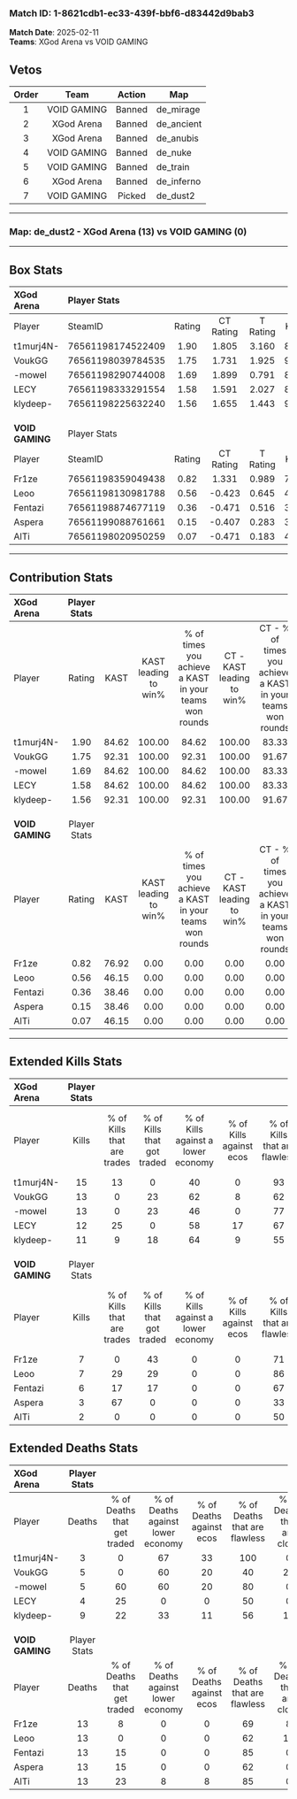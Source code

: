 ### Match ID: 1-8621cdb1-ec33-439f-bbf6-d83442d9bab3  
**Match Date**: 2025-02-11  
**Teams**: XGod Arena vs VOID GAMING  

## Vetos  

| Order | Team | Action | Map |
| :---: | :--: | :----: | --- |
| 1 | VOID GAMING | Banned | de_mirage |
| 2 | XGod Arena | Banned | de_ancient |
| 3 | XGod Arena | Banned | de_anubis |
| 4 | VOID GAMING | Banned | de_nuke |
| 5 | VOID GAMING | Banned | de_train |
| 6 | XGod Arena | Banned | de_inferno |
| 7 | VOID GAMING | Picked | de_dust2 |

---  

### **Map**: de_dust2 - XGod Arena (13) vs VOID GAMING (0)  
---  

## Box Stats  

| **XGod Arena**  | Player Stats      |        |           |          |       |       |       |         |        |      |     |
| :- | :- | :-: | :-: | :-: | :-: | :-: | :-: | :-: | :-: | :-: | :-: |
| Player          | SteamID           | Rating | CT Rating | T Rating | KAST  |  ADR  | Kills | Assists | Deaths | K/D  | HS% |
| t1murj4N-       | 76561198174522409 |  1.90  |   1.805   |  3.160   | 84.62 | 99.9  |  15   |    4    |   3    | 5.00 | 26  |
| VoukGG          | 76561198039784535 |  1.75  |   1.731   |  1.925   | 92.31 | 97.9  |  13   |    5    |   5    | 2.60 | 61  |
| -mowel          | 76561198290744008 |  1.69  |   1.899   |  0.791   | 84.62 | 95.6  |  13   |    6    |   5    | 2.60 | 61  |
| LECY            | 76561198333291554 |  1.58  |   1.591   |  2.027   | 84.62 | 79.3  |  12   |    2    |   4    | 3.00 | 41  |
| klydeep-        | 76561198225632240 |  1.56  |   1.655   |  1.443   | 92.31 | 121.9 |  11   |    9    |   9    | 1.22 | 36  |
|                 |                   |        |           |          |       |       |       |         |        |      |     |
|                 |                   |        |           |          |       |       |       |         |        |      |     |
|                 |                   |        |           |          |       |       |       |         |        |      |     |
| **VOID GAMING** | Player Stats      |        |           |          |       |       |       |         |        |      |     |
| Player          | SteamID           | Rating | CT Rating | T Rating | KAST  |  ADR  | Kills | Assists | Deaths | K/D  | HS% |
| Fr1ze           | 76561198359049438 |  0.82  |   1.331   |  0.989   | 76.92 | 74.9  |   7   |    3    |   13   | 0.54 | 85  |
| Leoo            | 76561198130981788 |  0.56  |  -0.423   |  0.645   | 46.15 | 69.7  |   7   |    1    |   13   | 0.54 | 57  |
| Fentazi         | 76561198874677119 |  0.36  |  -0.471   |  0.516   | 38.46 | 44.5  |   6   |    1    |   13   | 0.46 | 33  |
| Aspera          | 76561199088761661 |  0.15  |  -0.407   |  0.283   | 38.46 | 38.7  |   3   |    2    |   13   | 0.23 | 66  |
| AlTi            | 76561198020950259 |  0.07  |  -0.471   |  0.183   | 46.15 | 20.9  |   2   |    0    |   13   | 0.15 | 50  |
---  

## Contribution Stats  

| **XGod Arena**  | Player Stats |       |                      |                                                        |                           |                                                             |                          |                                                            |
| :- | :-: | :-: | :-: | :-: | :-: | :-: | :-: | :-: |
| Player          |    Rating    | KAST  | KAST leading to win% | % of times you achieve a KAST in your teams won rounds | CT - KAST leading to win% | CT - % of times you achieve a KAST in your teams won rounds | T - KAST leading to win% | T - % of times you achieve a KAST in your teams won rounds |
| t1murj4N-       |     1.90     | 84.62 |        100.00        |                         84.62                          |          100.00           |                            83.33                            |          100.00          |                           100.00                           |
| VoukGG          |     1.75     | 92.31 |        100.00        |                         92.31                          |          100.00           |                            91.67                            |          100.00          |                           100.00                           |
| -mowel          |     1.69     | 84.62 |        100.00        |                         84.62                          |          100.00           |                            83.33                            |          100.00          |                           100.00                           |
| LECY            |     1.58     | 84.62 |        100.00        |                         84.62                          |          100.00           |                            83.33                            |          100.00          |                           100.00                           |
| klydeep-        |     1.56     | 92.31 |        100.00        |                         92.31                          |          100.00           |                            91.67                            |          100.00          |                           100.00                           |
|                 |              |       |                      |                                                        |                           |                                                             |                          |                                                            |
|                 |              |       |                      |                                                        |                           |                                                             |                          |                                                            |
|                 |              |       |                      |                                                        |                           |                                                             |                          |                                                            |
| **VOID GAMING** | Player Stats |       |                      |                                                        |                           |                                                             |                          |                                                            |
| Player          |    Rating    | KAST  | KAST leading to win% | % of times you achieve a KAST in your teams won rounds | CT - KAST leading to win% | CT - % of times you achieve a KAST in your teams won rounds | T - KAST leading to win% | T - % of times you achieve a KAST in your teams won rounds |
| Fr1ze           |     0.82     | 76.92 |         0.00         |                          0.00                          |           0.00            |                            0.00                             |           0.00           |                            0.00                            |
| Leoo            |     0.56     | 46.15 |         0.00         |                          0.00                          |           0.00            |                            0.00                             |           0.00           |                            0.00                            |
| Fentazi         |     0.36     | 38.46 |         0.00         |                          0.00                          |           0.00            |                            0.00                             |           0.00           |                            0.00                            |
| Aspera          |     0.15     | 38.46 |         0.00         |                          0.00                          |           0.00            |                            0.00                             |           0.00           |                            0.00                            |
| AlTi            |     0.07     | 46.15 |         0.00         |                          0.00                          |           0.00            |                            0.00                             |           0.00           |                            0.00                            |
---  

## Extended Kills Stats  

| **XGod Arena**  | Player Stats |                            |                            |                                    |                         |                              |                                 |                                       |                    |           |
| :- | :-: | :-: | :-: | :-: | :-: | :-: | :-: | :-: | :-: | :-: |
| Player          |    Kills     | % of Kills that are trades | % of Kills that got traded | % of Kills against a lower economy | % of Kills against ecos | % of Kills that are flawless | % of Kills that are close duels | % of Kills that are assisted by flash | Pistol Round Kills | AWP Kills |
| t1murj4N-       |      15      |             13             |             0              |                 40                 |            0            |              93              |                0                |                   0                   |         2          |    11     |
| VoukGG          |      13      |             0              |             23             |                 62                 |            8            |              62              |                0                |                   0                   |         2          |     0     |
| -mowel          |      13      |             0              |             23             |                 46                 |            0            |              77              |                8                |                   8                   |         4          |     0     |
| LECY            |      12      |             25             |             0              |                 58                 |           17            |              67              |                8                |                   0                   |         1          |     0     |
| klydeep-        |      11      |             9              |             18             |                 64                 |            9            |              55              |                9                |                  18                   |         1          |     0     |
|                 |              |                            |                            |                                    |                         |                              |                                 |                                       |                    |           |
|                 |              |                            |                            |                                    |                         |                              |                                 |                                       |                    |           |
|                 |              |                            |                            |                                    |                         |                              |                                 |                                       |                    |           |
| **VOID GAMING** | Player Stats |                            |                            |                                    |                         |                              |                                 |                                       |                    |           |
| Player          |    Kills     | % of Kills that are trades | % of Kills that got traded | % of Kills against a lower economy | % of Kills against ecos | % of Kills that are flawless | % of Kills that are close duels | % of Kills that are assisted by flash | Pistol Round Kills | AWP Kills |
| Fr1ze           |      7       |             0              |             43             |                 0                  |            0            |              71              |               14                |                   0                   |         3          |     0     |
| Leoo            |      7       |             29             |             29             |                 0                  |            0            |              86              |                0                |                   0                   |         0          |     0     |
| Fentazi         |      6       |             17             |             17             |                 0                  |            0            |              67              |                0                |                  17                   |         0          |     4     |
| Aspera          |      3       |             67             |             0              |                 0                  |            0            |              33              |               33                |                  33                   |         0          |     0     |
| AlTi            |      2       |             0              |             0              |                 0                  |            0            |              50              |                0                |                   0                   |         1          |     0     |
## Extended Deaths Stats  

| **XGod Arena**  | Player Stats |                             |                                   |                          |                               |                            |                           |               |
| :- | :-: | :-: | :-: | :-: | :-: | :-: | :-: | :-: |
| Player          |    Deaths    | % of Deaths that get traded | % of Deaths against lower economy | % of Deaths against ecos | % of Deaths that are flawless | % of Deaths that are close | % of Deaths while blinded | Deaths to AWP |
| t1murj4N-       |      3       |              0              |                67                 |            33            |              100              |             0              |             0             |       1       |
| VoukGG          |      5       |              0              |                60                 |            20            |              40               |             20             |            40             |       1       |
| -mowel          |      5       |             60              |                60                 |            20            |              80               |             0              |             0             |       0       |
| LECY            |      4       |             25              |                 0                 |            0             |              50               |             0              |             0             |       1       |
| klydeep-        |      9       |             22              |                33                 |            11            |              56               |             11             |             0             |       1       |
|                 |              |                             |                                   |                          |                               |                            |                           |               |
|                 |              |                             |                                   |                          |                               |                            |                           |               |
|                 |              |                             |                                   |                          |                               |                            |                           |               |
| **VOID GAMING** | Player Stats |                             |                                   |                          |                               |                            |                           |               |
| Player          |    Deaths    | % of Deaths that get traded | % of Deaths against lower economy | % of Deaths against ecos | % of Deaths that are flawless | % of Deaths that are close | % of Deaths while blinded | Deaths to AWP |
| Fr1ze           |      13      |              8              |                 0                 |            0             |              69               |             8              |             0             |       3       |
| Leoo            |      13      |              0              |                 0                 |            0             |              62               |             15             |             8             |       2       |
| Fentazi         |      13      |             15              |                 0                 |            0             |              85               |             0              |             8             |       3       |
| Aspera          |      13      |             15              |                 0                 |            0             |              62               |             0              |             0             |       1       |
| AlTi            |      13      |             23              |                 8                 |            8             |              85               |             0              |             8             |       2       |
